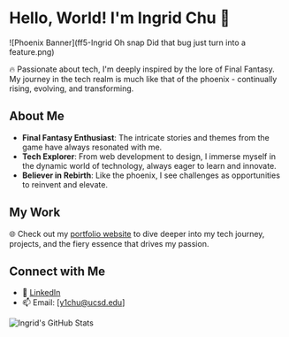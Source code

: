 # Hello, World! I'm Ingrid Chu 🌟

![Phoenix Banner](ff5-Ingrid Oh snap Did that bug just turn into a feature.png)

🔥 Passionate about tech, I'm deeply inspired by the lore of Final Fantasy. My journey in the tech realm is much like that of the phoenix - continually rising, evolving, and transforming.

## About Me

- **Final Fantasy Enthusiast**: The intricate stories and themes from the game have always resonated with me.
- **Tech Explorer**: From web development to design, I immerse myself in the dynamic world of technology, always eager to learn and innovate.
- **Believer in Rebirth**: Like the phoenix, I see challenges as opportunities to reinvent and elevate.

## My Work

🌐 Check out my [portfolio website](https://y1chu.github.io/Phoenix/) to dive deeper into my tech journey, projects, and the fiery essence that drives my passion.

## Connect with Me

- 💼 [LinkedIn](https://www.linkedin.com/in/ying-chen-chu/)
- 📫 Email: [y1chu@ucsd.edu]

![Ingrid's GitHub Stats](https://github-readme-stats.vercel.app/api?username=y1chu&show_icons=true&theme=tokyonight)

